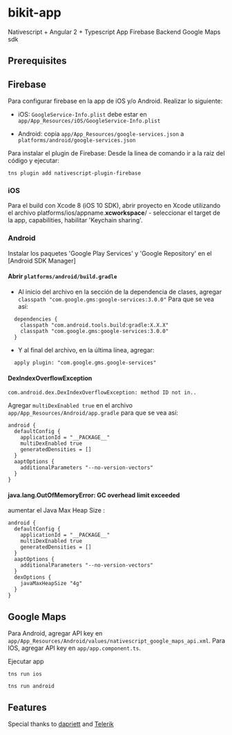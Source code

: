 # bikit-app
Nativescript + Angular 2 + Typescript App
Firebase Backend
Google Maps sdk

## Prerequisites

## Firebase
Para configurar firebase en la app de iOS y/o Android. Realizar lo siguiente:

* iOS: `GoogleService-Info.plist` debe estar en `app/App_Resources/iOS/GoogleService-Info.plist`

* Android: copia `app/App_Resources/google-services.json` a `platforms/android/google-services.json`

Para instalar el plugin de Firebase: Desde la linea de comando ir a la raiz del código y ejecutar:

```
tns plugin add nativescript-plugin-firebase
```

### iOS
Para el build con Xcode 8 (iOS 10 SDK), abrir proyecto en Xcode utilizando el archivo platforms/ios/appname.__xcworkspace__/ - seleccionar el target de la app, capabilities, habilitar 'Keychain sharing'.

### Android
Instalar los paquetes 'Google Play Services' y 'Google Repository' en el [Android SDK Manager]

#### Abrir `platforms/android/build.gradle`

- Al inicio del archivo en la sección de la dependencia de clases, agregar `classpath "com.google.gms:google-services:3.0.0"` Para que se vea así:
```
  dependencies {
    classpath "com.android.tools.build:gradle:X.X.X"
    classpath "com.google.gms:google-services:3.0.0"
  }
```

- Y al final del archivo, en la última línea, agregar:
```
  apply plugin: "com.google.gms.google-services"
```

#### DexIndexOverflowException
```
com.android.dex.DexIndexOverflowException: method ID not in..
```

Agregar `multiDexEnabled true` en el archivo `app/App_Resources/Android/app.gradle`
para que se vea así:

```
android {  
  defaultConfig {  
    applicationId = "__PACKAGE__"  
    multiDexEnabled true
    generatedDensities = []
  }  
  aaptOptions {  
    additionalParameters "--no-version-vectors"  
  }  
}
```

#### java.lang.OutOfMemoryError: GC overhead limit exceeded

aumentar el Java Max Heap Size :

```
android {  
  defaultConfig {  
    applicationId = "__PACKAGE__"  
    multiDexEnabled true
    generatedDensities = []
  }
  aaptOptions {  
    additionalParameters "--no-version-vectors"  
  }
  dexOptions {
    javaMaxHeapSize "4g"
  }
}
```

## Google Maps 
Para Android, agregar API key en `app/App_Resources/Android/values/nativescript_google_maps_api.xml`.
Para IOS, agregar API key en `app/app.component.ts`.

Ejecutar app
```
tns run ios
```
```
tns run android
```

## Features


Special thanks to [dapriett](https://github.com/dapriett) and [Telerik](http://nativescript.org/)

